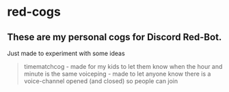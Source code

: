 # red-cogs

## These are my personal cogs for Discord Red-Bot.
Just made to experiment with some ideas

> timematchcog - made for my kids to let them know when the hour and minute is the same
> voiceping - made to let anyone know there is a voice-channel opened (and closed) so people can join
